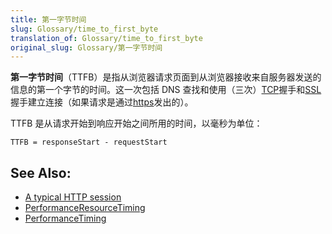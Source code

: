 ```yaml
---
title: 第一字节时间
slug: Glossary/time_to_first_byte
translation_of: Glossary/time_to_first_byte
original_slug: Glossary/第一字节时间
---
```

**第一字节时间**（TTFB）是指从浏览器请求页面到从浏览器接收来自服务器发送的信息的第一个字节的时间。这一次包括 DNS 查找和使用（三次）[TCP](/zh-CN/docs/Glossary/TCP)握手和[SSL](/zh-CN/docs/Glossary/SSL)握手建立连接（如果请求是通过[https](/zh-CN/docs/Glossary/https)发出的）。

TTFB 是从请求开始到响应开始之间所用的时间，以毫秒为单位：

```
TTFB = responseStart - requestStart
```

## See Also:

- [A typical HTTP session](/zh-CN/docs/Web/HTTP/Session)
- [PerformanceResourceTiming](/zh-CN/docs/Web/API/PerformanceResourceTiming)
- [PerformanceTiming](/zh-CN/docs/Web/API/PerformanceTiming)
